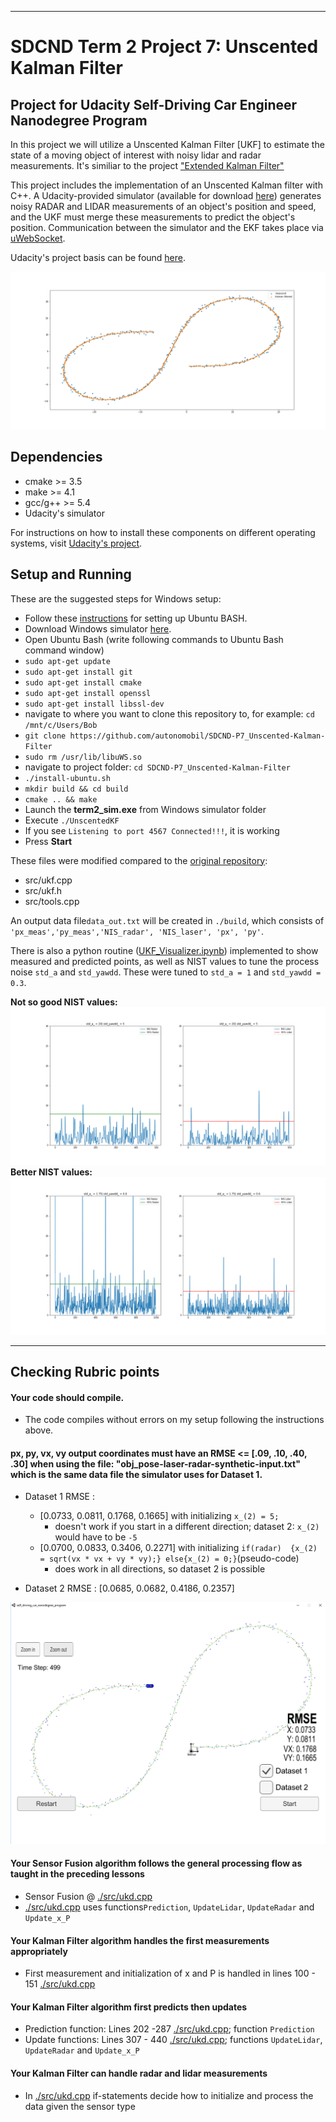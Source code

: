 [//]: # (Image References)

[img1]: ./images/finished.png "finished.png"
[img2]: ./images/Meas_vs_Kalmanfilt.png "measvskalman.png"
[img3]: ./images/NIS_process_noise_bad.png "finished.png"
[img4]: ./images/NIS_process_noise_good.png "finished.png"

---
# SDCND Term 2 Project 7: Unscented Kalman Filter
## Project for Udacity Self-Driving Car Engineer Nanodegree Program

In this project we will utilize a Unscented Kalman Filter [UKF] to estimate the state of a moving object of interest with noisy lidar and radar measurements. It's similiar to the project ["Extended Kalman Filter"](https://github.com/autonomobil/SDCND-P6_Extended-Kalman-Filter)

This project includes  the implementation of an Unscented Kalman filter with C++. A Udacity-provided simulator (available for download [here](https://github.com/udacity/self-driving-car-sim/releases)) generates noisy RADAR and LIDAR measurements of an object's position and speed, and the UKF must merge these measurements to predict the object's position. Communication between the simulator and the EKF takes place via [uWebSocket](https://github.com/uNetworking/uWebSockets).

Udacity's project basis can be found [here](https://github.com/udacity/CarND-Unscented-Kalman-Filter-Project).

![img2]


## Dependencies

* cmake >= 3.5
* make >= 4.1
* gcc/g++ >= 5.4
* Udacity's simulator

For instructions on how to install these components on different operating systems, visit [Udacity's project](https://github.com/udacity/CarND-Unscented-Kalman-Filter-Project).


## Setup and Running
These are the suggested steps for Windows setup:

* Follow these [instructions](https://www.howtogeek.com/249966/how-to-install-and-use-the-linux-bash-shell-on-windows-10/) for setting up Ubuntu BASH.
* Download Windows simulator [here](https://github.com/udacity/self-driving-car-sim/releases).
* Open Ubuntu Bash (write following commands to Ubuntu Bash command window)
* ``sudo apt-get update``
* ``sudo apt-get install git``
* ``sudo apt-get install cmake``
* ``sudo apt-get install openssl``
* ``sudo apt-get install libssl-dev``
* navigate to where you want to clone this repository to, for example:
 ``cd /mnt/c/Users/Bob``
* ``git clone https://github.com/autonomobil/SDCND-P7_Unscented-Kalman-Filter``
* ``sudo rm /usr/lib/libuWS.so``
* navigate to project folder: ``cd SDCND-P7_Unscented-Kalman-Filter``
* ``./install-ubuntu.sh``
* ``mkdir build && cd build``
* ``cmake .. && make``
* Launch the **term2_sim.exe** from Windows simulator folder
* Execute ``./UnscentedKF``
* If you see ``Listening to port 4567 Connected!!!``, it is working
* Press **Start**

These files were modified compared to the [original repository](https://github.com/udacity/CarND-Unscented-Kalman-Filter-Project):  
* src/ukf.cpp
* src/ukf.h
* src/tools.cpp

An output data file``data_out.txt``  will be created in ``./build``, which consists of ``'px_meas','py_meas','NIS_radar', 'NIS_laser', 'px', 'py'``.

There is also a python routine ([UKF_Visualizer.ipynb](./UKF_Visualizer.ipynb)) implemented to show measured and predicted points, as well as NIST values to tune the process noise ``std_a`` and ``std_yawdd``. These were tuned to ``std_a = 1`` and ``std_yawdd = 0.3``.

**Not so good NIST values:**
![img3]
**Better NIST values:**
![img4]

---

## Checking Rubric points
#### Your code should compile.
* The code compiles without errors on my setup following the instructions above.

#### px, py, vx, vy output coordinates must have an RMSE <= [.09, .10, .40, .30]  when using the file: "obj_pose-laser-radar-synthetic-input.txt" which is the same data file the simulator uses for Dataset 1.
* Dataset 1 RMSE :
  * [0.0733, 0.0811, 0.1768, 0.1665] with initializing ``x_(2) = 5;``
    * doesn't work if you start in a different direction; dataset 2: ``x_(2)`` would have to be ``-5``
  * [0.0700, 0.0833, 0.3406, 0.2271] with initializing ``if(radar)  {x_(2) = sqrt(vx * vx + vy * vy);} else{x_(2) = 0;}``(pseudo-code)
    * does work in all directions, so dataset 2 is possible


* Dataset 2 RMSE : [0.0685, 0.0682, 0.4186, 0.2357]


![img1]


#### Your Sensor Fusion algorithm follows the general processing flow as taught in the preceding lessons
* Sensor Fusion  @ [./src/ukd.cpp](./src/ukd.cpp)
* [./src/ukd.cpp](./src/ukd.cpp) uses functions``Prediction``, ``UpdateLidar``, ``UpdateRadar`` and ``Update_x_P``


#### Your Kalman Filter algorithm handles the first measurements appropriately
* First measurement and initialization of x and P is handled in lines 100 - 151 [./src/ukd.cpp](./src/ukd.cpp)


#### Your Kalman Filter algorithm first predicts then updates
* Prediction function: Lines 202 -287 [./src/ukd.cpp](./src/ukd.cpp); function `Prediction`
* Update functions: Lines 307 - 440 [./src/ukd.cpp](./src/ukd.cpp);
functions ``UpdateLidar``, ``UpdateRadar`` and ``Update_x_P``

#### Your Kalman Filter can handle radar and lidar measurements
* In [./src/ukd.cpp](./src/ukd.cpp) if-statements decide how to initialize and process the data given the sensor type
